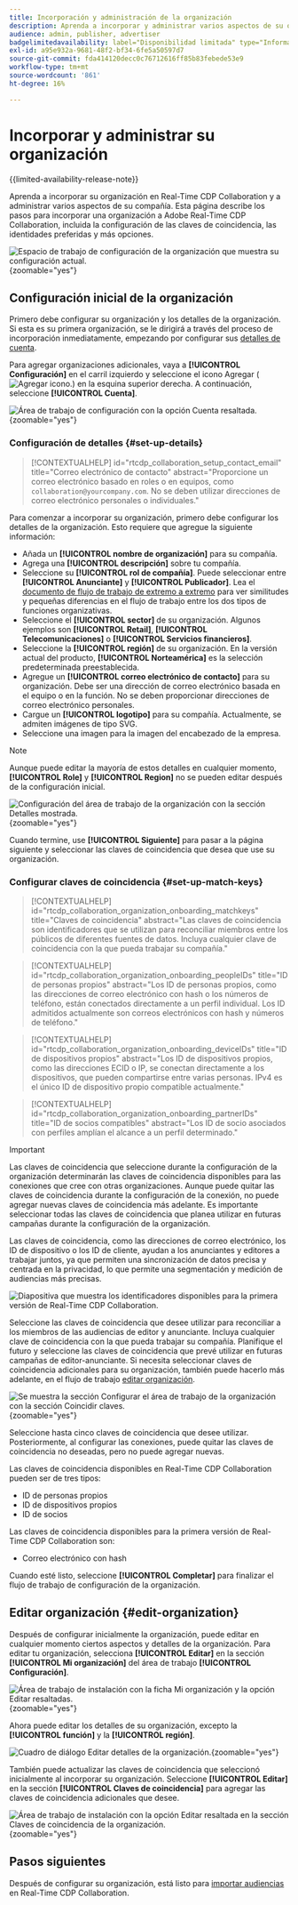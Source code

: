 ```yaml
---
title: Incorporación y administración de la organización
description: Aprenda a incorporar y administrar varios aspectos de su organización en Real-Time CDP Collaboration
audience: admin, publisher, advertiser
badgelimitedavailability: label="Disponibilidad limitada" type="Informative" url="https://helpx.adobe.com/legal/product-descriptions/real-time-customer-data-platform-collaboration.html newtab=true"
exl-id: a95e932a-9681-48f2-bf34-6fe5a50597d7
source-git-commit: fda414120decc0c76712616ff85b83febede53e9
workflow-type: tm+mt
source-wordcount: '861'
ht-degree: 16%

---
```


# Incorporar y administrar su organización

{{limited-availability-release-note}}

Aprenda a incorporar su organización en Real-Time CDP Collaboration y a administrar varios aspectos de su compañía. Esta página describe los pasos para incorporar una organización a Adobe Real-Time CDP Collaboration, incluida la configuración de las claves de coincidencia, las identidades preferidas y más opciones.

![Espacio de trabajo de configuración de la organización que muestra su configuración actual.](/help/assets/setup/manage-organization/my-organization.png){zoomable="yes"}

## Configuración inicial de la organización

Primero debe configurar su organización y los detalles de la organización. Si esta es su primera organización, se le dirigirá a través del proceso de incorporación inmediatamente, empezando por configurar sus [detalles de cuenta](#set-up-details).

Para agregar organizaciones adicionales, vaya a **[!UICONTROL Configuración]** en el carril izquierdo y seleccione el icono Agregar (![Agregar icono.](/help/assets/icons/plus.png)) en la esquina superior derecha. A continuación, seleccione **[!UICONTROL Cuenta]**.

![Área de trabajo de configuración con la opción Cuenta resaltada.](/help/assets/setup/manage-organization/add-new-account.png){zoomable="yes"}

### Configuración de detalles {#set-up-details}

>[!CONTEXTUALHELP]
>id="rtcdp_collaboration_setup_contact_email"
>title="Correo electrónico de contacto"
>abstract="Proporcione un correo electrónico basado en roles o en equipos, como `collaboration@yourcompany.com`. No se deben utilizar direcciones de correo electrónico personales o individuales."

Para comenzar a incorporar su organización, primero debe configurar los detalles de la organización. Esto requiere que agregue la siguiente información:

* Añada un **[!UICONTROL nombre de organización]** para su compañía.
* Agrega una **[!UICONTROL descripción]** sobre tu compañía.
* Seleccione su **[!UICONTROL rol de compañía]**. Puede seleccionar entre **[!UICONTROL Anunciante]** y **[!UICONTROL Publicador]**. Lea el [documento de flujo de trabajo de extremo a extremo](/help/guide/end-to-end-workflow.md) para ver similitudes y pequeñas diferencias en el flujo de trabajo entre los dos tipos de funciones organizativas.
* Seleccione el **[!UICONTROL sector]** de su organización. Algunos ejemplos son **[!UICONTROL Retail]**, **[!UICONTROL Telecomunicaciones]** o **[!UICONTROL Servicios financieros]**.
* Seleccione la **[!UICONTROL región]** de su organización. En la versión actual del producto, **[!UICONTROL Norteamérica]** es la selección predeterminada preestablecida.
* Agregue un **[!UICONTROL correo electrónico de contacto]** para su organización. Debe ser una dirección de correo electrónico basada en el equipo o en la función. No se deben proporcionar direcciones de correo electrónico personales.
* Cargue un **[!UICONTROL logotipo]** para su compañía. Actualmente, se admiten imágenes de tipo SVG.
* Seleccione una imagen para la imagen del encabezado de la empresa.

>[!NOTE]
>
>Aunque puede editar la mayoría de estos detalles en cualquier momento, **[!UICONTROL Role]** y **[!UICONTROL Region]** no se pueden editar después de la configuración inicial.

![Configuración del área de trabajo de la organización con la sección Detalles mostrada.](/help/assets/setup/manage-organization/add-organization-details.png){zoomable="yes"}

Cuando termine, use **[!UICONTROL Siguiente]** para pasar a la página siguiente y seleccionar las claves de coincidencia que desea que use su organización.

### Configurar claves de coincidencia {#set-up-match-keys}

>[!CONTEXTUALHELP]
>id="rtcdp_collaboration_organization_onboarding_matchkeys"
>title="Claves de coincidencia"
>abstract="Las claves de coincidencia son identificadores que se utilizan para reconciliar miembros entre los públicos de diferentes fuentes de datos. Incluya cualquier clave de coincidencia con la que pueda trabajar su compañía."

>[!CONTEXTUALHELP]
>id="rtcdp_collaboration_organization_onboarding_peopleIDs"
>title="ID de personas propios"
>abstract="Los ID de personas propios, como las direcciones de correo electrónico con hash o los números de teléfono, están conectados directamente a un perfil individual. Los ID admitidos actualmente son correos electrónicos con hash y números de teléfono."

>[!CONTEXTUALHELP]
>id="rtcdp_collaboration_organization_onboarding_deviceIDs"
>title="ID de dispositivos propios"
>abstract="Los ID de dispositivos propios, como las direcciones ECID o IP, se conectan directamente a los dispositivos, que pueden compartirse entre varias personas. IPv4 es el único ID de dispositivo propio compatible actualmente."

>[!CONTEXTUALHELP]
>id="rtcdp_collaboration_organization_onboarding_partnerIDs"
>title="ID de socios compatibles"
>abstract="Los ID de socio asociados con perfiles amplían el alcance a un perfil determinado."

>[!IMPORTANT]
>
>Las claves de coincidencia que seleccione durante la configuración de la organización determinarán las claves de coincidencia disponibles para las conexiones que cree con otras organizaciones. Aunque puede quitar las claves de coincidencia durante la configuración de la conexión, no puede agregar nuevas claves de coincidencia más adelante. Es importante seleccionar todas las claves de coincidencia que planea utilizar en futuras campañas durante la configuración de la organización.

Las claves de coincidencia, como las direcciones de correo electrónico, los ID de dispositivo o los ID de cliente, ayudan a los anunciantes y editores a trabajar juntos, ya que permiten una sincronización de datos precisa y centrada en la privacidad, lo que permite una segmentación y medición de audiencias más precisas.

![Diapositiva que muestra los identificadores disponibles para la primera versión de Real-Time CDP Collaboration.](/help/assets/setup/manage-organization/available-identifiers.png)

Seleccione las claves de coincidencia que desee utilizar para reconciliar a los miembros de las audiencias de editor y anunciante. Incluya cualquier clave de coincidencia con la que pueda trabajar su compañía. Planifique el futuro y seleccione las claves de coincidencia que prevé utilizar en futuras campañas de editor-anunciante. Si necesita seleccionar claves de coincidencia adicionales para su organización, también puede hacerlo más adelante, en el flujo de trabajo [editar organización](#edit-organization).

![Se muestra la sección Configurar el área de trabajo de la organización con la sección Coincidir claves.](/help/assets/setup/manage-organization/add-organization-match-keys.png){zoomable="yes"}

Seleccione hasta cinco claves de coincidencia que desee utilizar. Posteriormente, al configurar las conexiones, puede quitar las claves de coincidencia no deseadas, pero no puede agregar nuevas.

Las claves de coincidencia disponibles en Real-Time CDP Collaboration pueden ser de tres tipos:

* ID de personas propios
* ID de dispositivos propios
* ID de socios

Las claves de coincidencia disponibles para la primera versión de Real-Time CDP Collaboration son:

* Correo electrónico con hash

Cuando esté listo, seleccione **[!UICONTROL Completar]** para finalizar el flujo de trabajo de configuración de la organización.

## Editar organización {#edit-organization}

Después de configurar inicialmente la organización, puede editar en cualquier momento ciertos aspectos y detalles de la organización. Para editar tu organización, selecciona **[!UICONTROL Editar]** en la sección **[!UICONTROL Mi organización]** del área de trabajo **[!UICONTROL Configuración]**.

![Área de trabajo de instalación con la ficha Mi organización y la opción Editar resaltadas.](/help/assets/setup/manage-organization/edit-organization.png){zoomable="yes"}

Ahora puede editar los detalles de su organización, excepto la **[!UICONTROL función]** y la **[!UICONTROL región]**.

![Cuadro de diálogo Editar detalles de la organización.](/help/assets/setup/manage-organization/editable-options.png){zoomable="yes"}

También puede actualizar las claves de coincidencia que seleccionó inicialmente al incorporar su organización. Seleccione **[!UICONTROL Editar]** en la sección **[!UICONTROL Claves de coincidencia]** para agregar las claves de coincidencia adicionales que desee.

![Área de trabajo de instalación con la opción Editar resaltada en la sección Claves de coincidencia de la organización.](/help/assets/setup/manage-organization/edit-match-keys.png){zoomable="yes"}

## Pasos siguientes

Después de configurar su organización, está listo para [importar audiencias](/help/guide/setup/onboard-audiences.md) en Real-Time CDP Collaboration.
